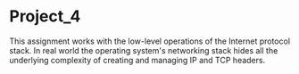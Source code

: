 # Project_4
This assignment works with the low-level operations of the Internet protocol stack. In real world the operating system's networking stack hides all the underlying complexity of creating and managing IP and TCP headers.
